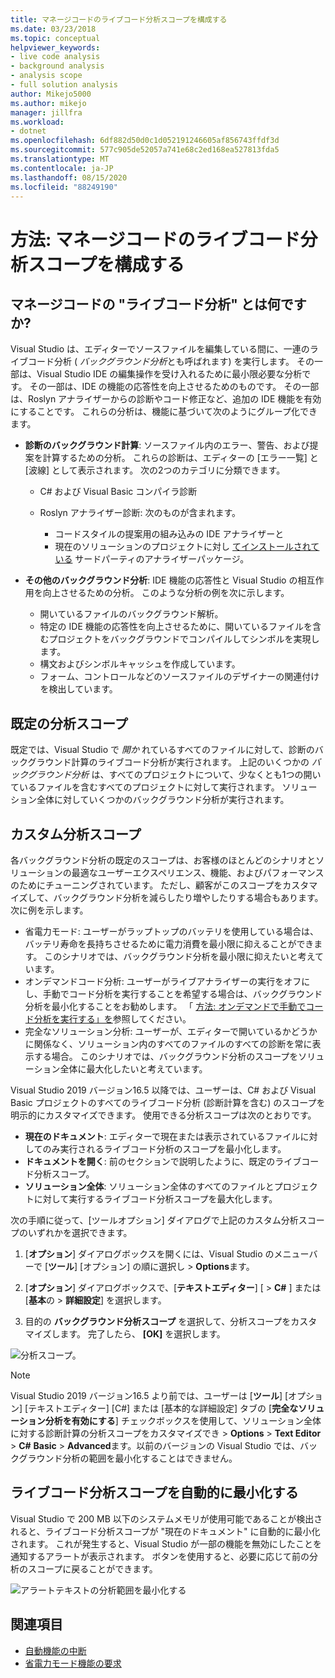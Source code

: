 ```yaml
---
title: マネージコードのライブコード分析スコープを構成する
ms.date: 03/23/2018
ms.topic: conceptual
helpviewer_keywords:
- live code analysis
- background analysis
- analysis scope
- full solution analysis
author: Mikejo5000
ms.author: mikejo
manager: jillfra
ms.workload:
- dotnet
ms.openlocfilehash: 6df882d50d0c1d052191246605af856743ffdf3d
ms.sourcegitcommit: 577c905de52057a741e68c2ed168ea527813fda5
ms.translationtype: MT
ms.contentlocale: ja-JP
ms.lasthandoff: 08/15/2020
ms.locfileid: "88249190"
---
```

# <a name="how-to-configure-live-code-analysis-scope-for-managed-code"></a>方法: マネージコードのライブコード分析スコープを構成する

## <a name="what-is-live-code-analysis-for-managed-code"></a>マネージコードの "ライブコード分析" とは何ですか?
Visual Studio は、エディターでソースファイルを編集している間に、一連のライブコード分析 ( *バックグラウンド分析*とも呼ばれます) を実行します。 その一部は、Visual Studio IDE の編集操作を受け入れるために最小限必要な分析です。 その一部は、IDE の機能の応答性を向上させるためのものです。 その一部は、Roslyn アナライザーからの診断やコード修正など、追加の IDE 機能を有効にすることです。 これらの分析は、機能に基づいて次のようにグループ化できます。

- **診断のバックグラウンド計算**: ソースファイル内のエラー、警告、および提案を計算するための分析。 これらの診断は、エディターの [エラー一覧] と [波線] として表示されます。 次の2つのカテゴリに分類できます。
  - C# および Visual Basic コンパイラ診断
  - Roslyn アナライザー診断: 次のものが含まれます。

    - コードスタイルの提案用の組み込みの IDE アナライザーと
    - 現在のソリューションのプロジェクトに対し [てインストールされている](./install-roslyn-analyzers.md) サードパーティのアナライザーパッケージ。

- **その他のバックグラウンド分析**: IDE 機能の応答性と Visual Studio の相互作用を向上させるための分析。 このような分析の例を次に示します。
  - 開いているファイルのバックグラウンド解析。
  - 特定の IDE 機能の応答性を向上させるために、開いているファイルを含むプロジェクトをバックグラウンドでコンパイルしてシンボルを実現します。
  - 構文およびシンボルキャッシュを作成しています。
  - フォーム、コントロールなどのソースファイルのデザイナーの関連付けを検出しています。

## <a name="default-analysis-scope"></a>既定の分析スコープ

既定では、Visual Studio で _開か_ れているすべてのファイルに対して、診断のバックグラウンド計算のライブコード分析が実行されます。 上記のいくつかの _バックグラウンド分析_ は、すべてのプロジェクトについて、少なくとも1つの開いているファイルを含むすべてのプロジェクトに対して実行されます。 ソリューション全体に対していくつかのバックグラウンド分析が実行されます。

## <a name="custom-analysis-scope"></a>カスタム分析スコープ

各バックグラウンド分析の既定のスコープは、お客様のほとんどのシナリオとソリューションの最適なユーザーエクスペリエンス、機能、およびパフォーマンスのためにチューニングされています。 ただし、顧客がこのスコープをカスタマイズして、バックグラウンド分析を減らしたり増やしたりする場合もあります。 次に例を示します。

- 省電力モード: ユーザーがラップトップのバッテリを使用している場合は、バッテリ寿命を長持ちさせるために電力消費を最小限に抑えることができます。 このシナリオでは、バックグラウンド分析を最小限に抑えたいと考えています。
- オンデマンドコード分析: ユーザーがライブアナライザーの実行をオフにし、手動でコード分析を実行することを希望する場合は、バックグラウンド分析を最小化することをお勧めします。 「 [方法: オンデマンドで手動でコード分析を実行する」を](./how-to-run-code-analysis-manually-for-managed-code.md)参照してください。
- 完全なソリューション分析: ユーザーが、エディターで開いているかどうかに関係なく、ソリューション内のすべてのファイルのすべての診断を常に表示する場合。 このシナリオでは、バックグラウンド分析のスコープをソリューション全体に最大化したいと考えています。

Visual Studio 2019 バージョン16.5 以降では、ユーザーは、C# および Visual Basic プロジェクトのすべてのライブコード分析 (診断計算を含む) のスコープを明示的にカスタマイズできます。 使用できる分析スコープは次のとおりです。

- **現在のドキュメント**: エディターで現在または表示されているファイルに対してのみ実行されるライブコード分析のスコープを最小化します。
- **ドキュメントを開く**: 前のセクションで説明したように、既定のライブコード分析スコープ。
- **ソリューション全体**: ソリューション全体のすべてのファイルとプロジェクトに対して実行するライブコード分析スコープを最大化します。

次の手順に従って、[ツールオプション] ダイアログで上記のカスタム分析スコープのいずれかを選択できます。

1. [**オプション**] ダイアログボックスを開くには、Visual Studio のメニューバーで [**ツール**] [オプション] の順に選択し  >  **Options**ます。

2. [**オプション**] ダイアログボックスで、[**テキストエディター**] [  >  **C#** ] または [**基本**の  >  **詳細設定**] を選択します。

3. 目的の **バックグラウンド分析スコープ** を選択して、分析スコープをカスタマイズします。 完了したら、 **[OK]** を選択します。

![分析スコープ。](./media/background-analysis-scope.png)

> [!NOTE]
> Visual Studio 2019 バージョン16.5 より前では、ユーザーは [**ツール**] [オプション] [テキストエディター] [C#] または [基本的な詳細設定] タブの [**完全なソリューション分析を有効にする**] チェックボックスを使用して、ソリューション全体に対する診断計算の分析スコープをカスタマイズでき  >  **Options**  >  **Text Editor**  >  **C#** **Basic**  >  **Advanced**ます。以前のバージョンの Visual Studio では、バックグラウンド分析の範囲を最小化することはできません。

## <a name="automatically-minimize-live-code-analysis-scope"></a>ライブコード分析スコープを自動的に最小化する

Visual Studio で 200 MB 以下のシステムメモリが使用可能であることが検出されると、ライブコード分析スコープが "現在のドキュメント" に自動的に最小化されます。 これが発生すると、Visual Studio が一部の機能を無効にしたことを通知するアラートが表示されます。 ボタンを使用すると、必要に応じて前の分析のスコープに戻ることができます。

![アラートテキストの分析範囲を最小化する](./media/fsa_alert.png)

## <a name="see-also"></a>関連項目

- [自動機能の中断](./automatic-feature-suspension.md)
- [省電力モード機能の要求](https://github.com/dotnet/roslyn/issues/38429)
